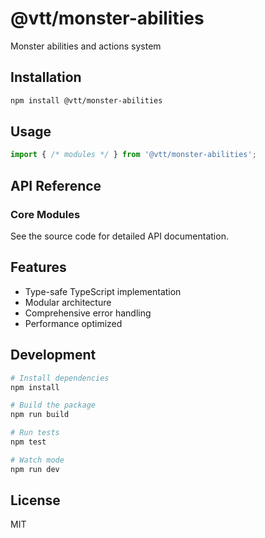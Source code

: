 # @vtt/monster-abilities

Monster abilities and actions system

## Installation

```bash
npm install @vtt/monster-abilities
```

## Usage

```typescript
import { /* modules */ } from '@vtt/monster-abilities';
```

## API Reference

### Core Modules

See the source code for detailed API documentation.

## Features

- Type-safe TypeScript implementation
- Modular architecture
- Comprehensive error handling
- Performance optimized

## Development

```bash
# Install dependencies
npm install

# Build the package
npm run build

# Run tests
npm test

# Watch mode
npm run dev
```

## License

MIT
